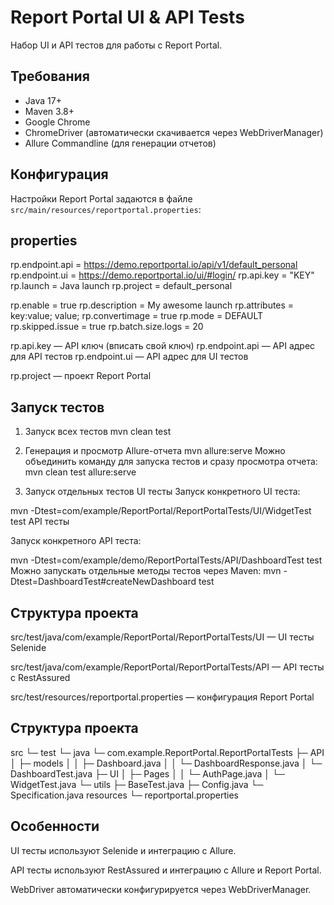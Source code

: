 # Report Portal UI & API Tests

Набор UI и API тестов для работы с Report Portal.

## Требования

- Java 17+
- Maven 3.8+
- Google Chrome
- ChromeDriver (автоматически скачивается через WebDriverManager)
- Allure Commandline (для генерации отчетов)

## Конфигурация

Настройки Report Portal задаются в файле `src/main/resources/reportportal.properties`:

## properties
rp.endpoint.api = https://demo.reportportal.io/api/v1/default_personal
rp.endpoint.ui = https://demo.reportportal.io/ui/#login/
rp.api.key = "KEY"
rp.launch = Java launch
rp.project = default_personal

rp.enable = true
rp.description = My awesome launch
rp.attributes = key:value; value;
rp.convertimage = true
rp.mode = DEFAULT
rp.skipped.issue = true
rp.batch.size.logs = 20

rp.api.key — API ключ (вписать свой ключ)
rp.endpoint.api — API адрес для API тестов
rp.endpoint.ui — API адрес для UI тестов

rp.project — проект Report Portal

## Запуск тестов
1. Запуск всех тестов
mvn clean test
2. Генерация и просмотр Allure-отчета
mvn allure:serve
Можно объединить команду для запуска тестов и сразу просмотра отчета:
mvn clean test allure:serve

3. Запуск отдельных тестов
UI тесты
Запуск конкретного UI теста:

mvn -Dtest=com/example/ReportPortal/ReportPortalTests/UI/WidgetTest test
API тесты

Запуск конкретного API теста:

mvn -Dtest=com/example/demo/ReportPortalTests/API/DashboardTest test
Можно запускать отдельные методы тестов через Maven:
mvn -Dtest=DashboardTest#createNewDashboard test

## Структура проекта
src/test/java/com/example/ReportPortal/ReportPortalTests/UI — UI тесты Selenide

src/test/java/com/example/ReportPortal/ReportPortalTests/API — API тесты с RestAssured

src/test/resources/reportportal.properties — конфигурация Report Portal

## Структура проекта
src
 └─ test
     └─ java
         └─ com.example.ReportPortal.ReportPortalTests
             ├─ API
             │   ├─ models
             │   │   ├─ Dashboard.java
             │   │   └─ DashboardResponse.java
             │   └─ DashboardTest.java
             ├─ UI
             │   ├─ Pages
             │   │   └─ AuthPage.java
             │   └─ WidgetTest.java
             └─ utils
                 ├─ BaseTest.java
                 ├─ Config.java
                 └─ Specification.java
resources
 └─ reportportal.properties

## Особенности
UI тесты используют Selenide и интеграцию с Allure.

API тесты используют RestAssured и интеграцию с Allure и Report Portal.

WebDriver автоматически конфигурируется через WebDriverManager.
